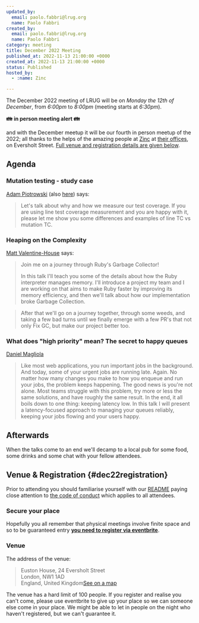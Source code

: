 ```yaml
---
updated_by:
  email: paolo.fabbri@lrug.org
  name: Paolo Fabbri
created_by:
  email: paolo.fabbri@lrug.org
  name: Paolo Fabbri
category: meeting
title: December 2022 Meeting
published_at: 2022-11-13 21:00:00 +0000
created_at: 2022-11-13 21:00:00 +0000
status: Published
hosted_by:
  - :name: Zinc

---
```


The December 2022 meeting of LRUG will be on *Monday the 12th of
December*, from _6:00pm_ to _8:00pm_ (meeting starts at _6:30pm_).

**👪 in person meeting alert 👪**

and with the December meetup it will be our fourth in person meetup of the 2022; all thanks to the helps of the amazing people at [Zinc](https://www.zinc.vc) at [their offices][zinc-venue], on Eversholt Street. [Full venue and
registration details are given below](#dec22registration).

## Agenda

### Mutation testing - study case

[Adam Piotrowski](https://twitter.com/pan_sarin) (also [here](https://www.linkedin.com/in/adamsarin)) says:

> Let's talk about why and how we measure our test coverage. If you are
> using line test coverage measurement and you are happy with it, please let
> me show you some differences and examples of line TC vs mutation TC.

### Heaping on the Complexity

[Matt Valentine-House](https://ruby.social/@eightbitraptor) says:

> Join me on a journey through Ruby's Garbage Collector!
> 
> In this talk I'll teach you some of the details about how the Ruby
> interpreter manages memory. I'll introduce a project my team and I are
> working on that aims to make Ruby faster by improving its memory
> efficiency, and then we'll talk about how our implementation broke
> Garbage Collection.

> After that we'll go on a journey together, through some weeds, and
> taking a few bad turns until we finally emerge with a few PR's that
> not only Fix GC, but make our project better too.

###  What does "high priority" mean? The secret to happy queues

[Daniel Magliola](https://mobile.twitter.com/dmagliola)

> Like most web applications, you run important jobs in the background. And
> today, some of your urgent jobs are running late. Again. No matter how many
> changes you make to how you enqueue and run your jobs, the problem keeps
> happening. The good news is you're not alone. Most teams struggle with this
> problem, try more or less the same solutions, and have roughly the same
> result. In the end, it all boils down to one thing: keeping latency low. In
> this talk I will present a latency-focused approach to managing your queues
> reliably, keeping your jobs flowing and your users happy. 

## Afterwards

When the talks come to an end we'll decamp to a local pub for some food, some
drinks and some chat with your fellow attendees.

## Venue & Registration {#dec22registration}

Prior to attending you should familiarise yourself with our
[README](http://readme.lrug.org/) paying close attention to [the code of
conduct](http://readme.lrug.org/#code-of-conduct) which applies to all
attendees.

### Secure your place

Hopefully you all remember that physical meetings involve finite space and so to be guaranteed entry **[you need to register via eventbrite][december2022-eventbrite]**.

### Venue

The address of the venue:

> Euston House, 24 Eversholt Street<br/>London, NW1 1AD<br/>England, United Kingdom[See on a map][zinc-venue]

The venue has a hard limit of 100 people.  If you register and realise you
can't come, please use eventbrite to give up your place so we can someone
else come in your place.  We might be able to let in people on the night
who haven't registered, but we can't guarantee it.

[zinc-venue]: https://goo.gl/maps/buHQcJudYKbShgRB8
[december2022-eventbrite]: https://www.eventbrite.com/e/london-ruby-user-group-december-2022-meeting-tickets-475342250467
